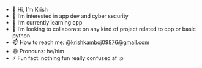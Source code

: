 - 👋 Hi, I’m Krish
- 👀 I’m interested in app dev and cyber security
- 🌱 I’m currently learning cpp
- 💞️ I’m looking to collaborate on any kind of project related to cpp or basic python
- 📫 How to reach me: @krishkamboj09876@gmail.com
- 😄 Pronouns: he/him
- ⚡ Fun fact: nothing fun really confused af :p

<!---
kaykay4424/kaykay4424 is a ✨ special ✨ repository because its `README.md` (this file) appears on your GitHub profile.
You can click the Preview link to take a look at your changes.
--->

